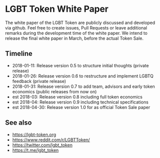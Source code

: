 # LGBT Token White Paper

The white paper of the LGBT Token are publicly discussed and developed via github. Feel free to create issues, Pull Requests or leave additional remarks during the development time of the white paper. We intend to release the final white paper in March, before the actual Token Sale.

## Timeline

* 2018-01-11: Release version 0.5 to structure initial thoughts (private release)
* 2018-01-26: Release version 0.6 to restructure and implement LGBTQ feedback (private release)
* 2018-01-31: Release version 0.7 to add team, advisors and early token economics (public releases from now on)
* est 2018-03: Release version 0.8 including full token economics
* est 2018-04: Release version 0.9 including technical specifications
* est 2018-04-30: Release version 1.0 for as official Token Sale paper

## See also

* https://lgbt-token.org
* https://www.reddit.com/r/LGBTToken/
* https://twitter.com/lgbt_token
* https://t.me/lgbt_token

